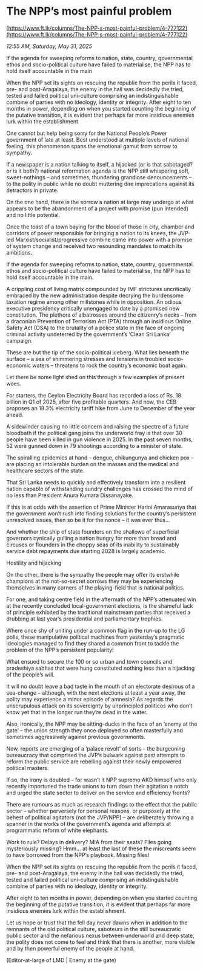 # The NPP’s most  painful problem

[https://www.ft.lk/columns/The-NPP-s-most-painful-problem/4-777122](https://www.ft.lk/columns/The-NPP-s-most-painful-problem/4-777122)

*12:55 AM, Saturday, May 31, 2025*

If the agenda for sweeping reforms to nation, state, country, governmental ethos and socio-political culture have failed to materialise, the NPP has to hold itself accountable in the main

When the NPP set its sights on rescuing the republic from the perils it faced, pre- and post-Aragalaya, the enemy in the hall was decidedly the tried, tested and failed political uni-culture comprising an indistinguishable combine of parties with no ideology, identity or integrity. After eight to ten months in power, depending on when you started counting the beginning of the putative transition, it is evident that perhaps far more insidious enemies lurk within the establishment

One cannot but help being sorry for the National People’s Power government of late at least. Best understood at multiple levels of national feeling, this phenomenon spans the emotional gamut from sorrow to sympathy.

If a newspaper is a nation talking to itself, a hijacked (or is that sabotaged? or is it both?) national reformation agenda is the NPP still whispering soft, sweet-nothings – and sometimes, thundering grandiose denouncements – to the polity in public while no doubt muttering dire imprecations against its detractors in private.

On the one hand, there is the sorrow a nation at large may undergo at what appears to be the abandonment of a project with promise (pun intended) and no little potential.

Once the toast of a town baying for the blood of those in city, chamber and corridors of power responsible for bringing a nation to its knees, the JVP-led Marxist/socialist/progressive combine came into power with a promise of system change and received two resounding mandates to match its ambitions.

If the agenda for sweeping reforms to nation, state, country, governmental ethos and socio-political culture have failed to materialise, the NPP has to hold itself accountable in the main.

A crippling cost of living matrix compounded by IMF strictures uncritically embraced by the new administration despite decrying the burdensome taxation regime among other millstones while in opposition. An odious executive presidency critically unengaged to date by a promised new constitution. The plethora of albatrosses around the citizenry’s necks – from a draconian Prevention of Terrorism Act (PTA) through an insidious Online Safety Act (OSA) to the brutality of a police state in the face of ongoing criminal activity undeterred by the government’s ‘Clean Sri Lanka’ campaign.

These are but the tip of the socio-political iceberg. What lies beneath the surface – a sea of shimmering stresses and tensions in troubled socio-economic waters – threatens to rock the country’s economic boat again.

Let there be some light shed on this through a few examples of present woes.

For starters, the Ceylon Electricity Board has recorded a loss of Rs. 18 billion in Q1 of 2025, after five profitable quarters. And now, the CEB proposes an 18.3% electricity tariff hike from June to December of the year ahead.

A sidewinder causing no little concern and raising the spectre of a future bloodbath if the political gang joins the underworld fray is that over 30 people have been killed in gun violence in 2025. In the past seven months, 52 were gunned down in 79 shootings according to a minister of state.

The spiralling epidemics at hand – dengue, chikungunya and chicken pox – are placing an intolerable burden on the masses and the medical and healthcare sectors of the state.

That Sri Lanka needs to quickly and effectively transform into a resilient nation capable of withstanding sundry challenges has crossed the mind of no less than President Anura Kumara Dissanayake.

If this is at odds with the assertion of Prime Minister Harini Amarasuriya that the government won’t rush into finding solutions for the country’s persistent unresolved issues, then so be it for the nonce – it was ever thus...

And whether the ship of state founders on the shallows of superficial governors cynically gulling a nation hungry for more than bread and circuses or flounders in the choppy seas of its inability to sustainably service debt repayments due starting 2028 is largely academic.

Hostility and hijacking

On the other, there is the sympathy the people may offer its erstwhile champions at the not-so-secret sorrows they may be experiencing themselves in many corners of the playing-field that is national politics.

For one, and taking centre field in the aftermath of the NPP’s attenuated win at the recently concluded local-government elections, is the shameful lack of principle exhibited by the traditional mainstream parties that received a drubbing at last year’s presidential and parliamentary trophies.

Where once shy of uniting under a common flag in the run-up to the LG polls, these manipulative political machines from yesterday’s pragmatic ideologies managed to find they shared a common front to tackle the problem of the NPP’s persistent popularity!

What ensued to secure the 100 or so urban and town councils and pradeshiya sabhas that were hung constituted nothing less than a hijacking of the people’s will.

It will no doubt leave a bad taste in the mouth of an electorate desirous of a sea-change – although, with the next elections at least a year away, the polity may experience a minor episode of amnesia? As regards the unscrupulous attack on its sovereignty by unprincipled politicos who don’t know yet that in the longer run they’re dead in the water.

Also, ironically, the NPP may be sitting-ducks in the face of an ‘enemy at the gate’ – the union strength they once deployed so often masterfully and sometimes aggressively against previous governments.

Now, reports are emerging of a ‘palace revolt’ of sorts – the burgeoning bureaucracy that comprised the JVP’s bulwark against past attempts to reform the public service are rebelling against their newly empowered political masters.

If so, the irony is doubled – for wasn’t it NPP supremo AKD himself who only recently importuned the trade unions to turn down their agitation a notch and urged the state sector to deliver on the service and efficiency fronts?

There are rumours as much as research findings to the effect that the public sector – whether perversely for personal reasons, or purposely at the behest of political agitators (not the JVP/NPP) – are deliberately throwing a spanner in the works of the government’s agenda and attempts at programmatic reform of white elephants.

Work to rule? Delays in delivery? MIA from their seats? Files going mysteriously missing? Hmm... at least the last of these the miscreants seem to have borrowed from the NPP’s playbook. Missing files!

When the NPP set its sights on rescuing the republic from the perils it faced, pre- and post-Aragalaya, the enemy in the hall was decidedly the tried, tested and failed political uni-culture comprising an indistinguishable combine of parties with no ideology, identity or integrity.

After eight to ten months in power, depending on when you started counting the beginning of the putative transition, it is evident that perhaps far more insidious enemies lurk within the establishment.

Let us hope or trust that the fell day never dawns when in addition to the remnants of the old political culture, saboteurs in the still bureaucratic public sector and the nefarious nexus between underworld and deep state, the polity does not come to feel and think that there is another, more visible and by then powerful enemy of the people at hand.

(Editor-at-large of LMD | Enemy at the gate)

